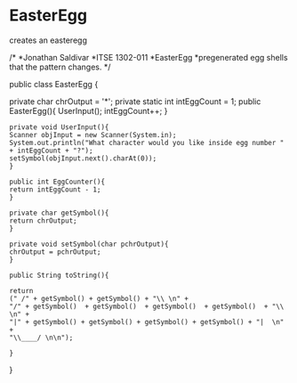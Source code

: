 # EasterEgg
creates an easteregg

/*
*Jonathan Saldivar
*ITSE 1302-011
*EasterEgg
*pregenerated egg shells that the pattern changes. 
*/

public class EasterEgg {

   private char chrOutput = '*';
   private static int intEggCount = 1;
    public EasterEgg(){
    UserInput();
    intEggCount++;
    }
    
    private void UserInput(){
    Scanner objInput = new Scanner(System.in);
    System.out.println("What character would you like inside egg number " + intEggCount + "?");
    setSymbol(objInput.next().charAt(0));
    }
    
    public int EggCounter(){
    return intEggCount - 1;
    }
    
    private char getSymbol(){
    return chrOutput;
    }
    
    private void setSymbol(char pchrOutput){
    chrOutput = pchrOutput;
    }
    
    public String toString(){
    
    return 
    (" /" + getSymbol() + getSymbol() + "\\ \n" +
    "/" + getSymbol()  + getSymbol()  + getSymbol()  + getSymbol()  + "\\ \n" +
    "|" + getSymbol() + getSymbol() + getSymbol() + getSymbol() + "|  \n" +
    "\\____/ \n\n");
    
    }
}
